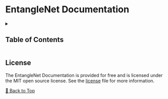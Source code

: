 # EntangleNet Documentation

<details><summary><h2>Table of Contents</h2></summary>

<!-- toc -->

- [License](#license)

<!-- tocstop -->

</details>

<!-- =========================================================================================== -->

## License

The EntangleNet Documentation is provided for free and is licensed under the MIT open source license.
See the [license][LICENSE] file for more information.

[🔼 Back to Top][back-to-top]

<!-- =========================================================================================== -->

[back-to-top]: https://github.com/entanglenet/docs#entanglenet-docs
[license]: https://github.com/entanglenet/docs/blob/main/LICENSE

<!-- =========================================================================================== -->
